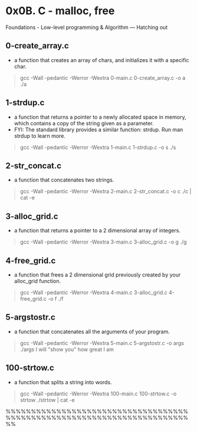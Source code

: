 # 0x0B. C - malloc, free
 Foundations - Low-level programming & Algorithm ― Hatching out

## 0-create_array.c
   *  a function that creates an array of chars, and initializes it with a specific char.
   > gcc -Wall -pedantic -Werror -Wextra 0-main.c 0-create_array.c -o a
   > ./a
   
## 1-strdup.c
   * a function that returns a pointer to a newly allocated space in memory, which contains a copy of the string given as a parameter.
   * FYI: The standard library provides a similar function: strdup. Run man strdup to learn more.
   > gcc -Wall -pedantic -Werror -Wextra 1-main.c 1-strdup.c -o s
   > ./s
   
## 2-str_concat.c
   * a function that concatenates two strings.      
   > gcc -Wall -pedantic -Werror -Wextra 2-main.c 2-str_concat.c -o c
   > ./c | cat -e
   
## 3-alloc_grid.c
   * a function that returns a pointer to a 2 dimensional array of integers.   
   > gcc -Wall -pedantic -Werror -Wextra 3-main.c 3-alloc_grid.c -o g
   > ./g
   
## 4-free_grid.c
   * a function that frees a 2 dimensional grid previously created by your alloc_grid function.   
   > gcc -Wall -pedantic -Werror -Wextra 4-main.c 3-alloc_grid.c 4-free_grid.c -o f
   > ./f
   
## 5-argstostr.c
   * a function that concatenates all the arguments of your program.   
   > gcc -Wall -pedantic -Werror -Wextra 5-main.c 5-argstostr.c -o args
   > ./args I will "show you" how great I am
   
## 100-strtow.c
   * a function that splits a string into words.   
   > gcc -Wall -pedantic -Werror -Wextra 100-main.c 100-strtow.c -o strtow
   > ./strtow | cat -e
   
%%%%%%%%%%%%%%%%%%%%%%%%%%%%%%%%%%%%%%%%%%%%%%%%%%%%%%%%%%%%%%%%%%%%%%%%%%   
